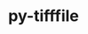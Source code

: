---
title: "py-tifffile"
layout: cache
categories: [package, develop-2024-10-13]
meta: {"versions": ["2024.8.30"], "compilers": ["gcc@=11.1.0", "gcc@=11.4.0", "gcc@=9.4.0", "oneapi@=2024.2.1"], "oss": ["ubuntu20.04", "ubuntu22.04"], "platforms": ["linux"], "targets": ["neoverse_v1", "neoverse_v2", "ppc64le", "x86_64_v3"], "stacks": ["data-vis-sdk", "e4s", "e4s-neoverse-v2", "e4s-neoverse_v1", "e4s-oneapi", "e4s-power", "root"], "num_specs": 6, "num_specs_by_stack": {"root": 6, "e4s-power": 1, "data-vis-sdk": 1, "e4s-neoverse_v1": 1, "e4s-neoverse-v2": 1, "e4s": 1, "e4s-oneapi": 1}}
spec_details: [{"hash": "smltxv3iflbotcdfkwitbbgpeuyp4uks", "compiler": "gcc@=9.4.0", "versions": ["2024.8.30"], "os": "ubuntu20.04", "platform": "linux", "target": "ppc64le", "variants": ["build_system=python_pip"], "stacks": ["root", "e4s-power"], "size": "-", "tarball": "https://binaries.spack.io/develop-2024-10-13/build_cache/linux-ubuntu20.04-ppc64le/gcc-9.4.0/py-tifffile-2024.8.30/linux-ubuntu20.04-ppc64le-gcc-9.4.0-py-tifffile-2024.8.30-smltxv3iflbotcdfkwitbbgpeuyp4uks.spack"}, {"hash": "5m2tmcxzcccbqoh4pxxjmhbc2c6vn7pd", "compiler": "gcc@=11.1.0", "versions": ["2024.8.30"], "os": "ubuntu20.04", "platform": "linux", "target": "x86_64_v3", "variants": ["build_system=python_pip"], "stacks": ["root", "data-vis-sdk"], "size": "-", "tarball": "https://binaries.spack.io/develop-2024-10-13/build_cache/linux-ubuntu20.04-x86_64_v3/gcc-11.1.0/py-tifffile-2024.8.30/linux-ubuntu20.04-x86_64_v3-gcc-11.1.0-py-tifffile-2024.8.30-5m2tmcxzcccbqoh4pxxjmhbc2c6vn7pd.spack"}, {"hash": "4ng3ncq65reyjffscgbdv7xusijieqty", "compiler": "gcc@=11.4.0", "versions": ["2024.8.30"], "os": "ubuntu22.04", "platform": "linux", "target": "neoverse_v1", "variants": ["build_system=python_pip"], "stacks": ["root", "e4s-neoverse_v1"], "size": "-", "tarball": "https://binaries.spack.io/develop-2024-10-13/build_cache/linux-ubuntu22.04-neoverse_v1/gcc-11.4.0/py-tifffile-2024.8.30/linux-ubuntu22.04-neoverse_v1-gcc-11.4.0-py-tifffile-2024.8.30-4ng3ncq65reyjffscgbdv7xusijieqty.spack"}, {"hash": "inytj2jqsq6w7sxbqfktcacdd67b6k6r", "compiler": "gcc@=11.4.0", "versions": ["2024.8.30"], "os": "ubuntu22.04", "platform": "linux", "target": "neoverse_v2", "variants": ["build_system=python_pip"], "stacks": ["root", "e4s-neoverse-v2"], "size": "-", "tarball": "https://binaries.spack.io/develop-2024-10-13/build_cache/linux-ubuntu22.04-neoverse_v2/gcc-11.4.0/py-tifffile-2024.8.30/linux-ubuntu22.04-neoverse_v2-gcc-11.4.0-py-tifffile-2024.8.30-inytj2jqsq6w7sxbqfktcacdd67b6k6r.spack"}, {"hash": "6cbrv4wvlqnttyhesoufjn4e3dp3zbmg", "compiler": "gcc@=11.4.0", "versions": ["2024.8.30"], "os": "ubuntu22.04", "platform": "linux", "target": "x86_64_v3", "variants": ["build_system=python_pip"], "stacks": ["root", "e4s"], "size": "-", "tarball": "https://binaries.spack.io/develop-2024-10-13/build_cache/linux-ubuntu22.04-x86_64_v3/gcc-11.4.0/py-tifffile-2024.8.30/linux-ubuntu22.04-x86_64_v3-gcc-11.4.0-py-tifffile-2024.8.30-6cbrv4wvlqnttyhesoufjn4e3dp3zbmg.spack"}, {"hash": "vtqqh5ng55topmfgrxohre5ipgfcyodk", "compiler": "oneapi@=2024.2.1", "versions": ["2024.8.30"], "os": "ubuntu22.04", "platform": "linux", "target": "x86_64_v3", "variants": ["build_system=python_pip"], "stacks": ["root", "e4s-oneapi"], "size": "-", "tarball": "https://binaries.spack.io/develop-2024-10-13/build_cache/linux-ubuntu22.04-x86_64_v3/oneapi-2024.2.1/py-tifffile-2024.8.30/linux-ubuntu22.04-x86_64_v3-oneapi-2024.2.1-py-tifffile-2024.8.30-vtqqh5ng55topmfgrxohre5ipgfcyodk.spack"}]
---